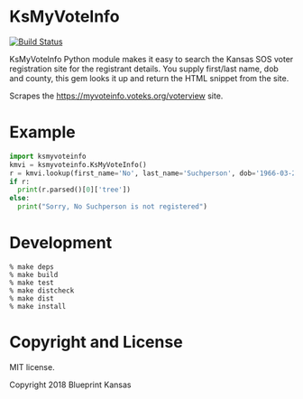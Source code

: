KsMyVoteInfo
=========================

[![Build Status](https://travis-ci.org/BlueprintKansas/ksmyvoteinfo-py.svg?branch=master)](https://travis-ci.org/BlueprintKansas/ksmyvoteinfo-py)

KsMyVoteInfo Python module makes it easy to search the Kansas SOS voter registration site
for the registrant details. You supply first/last name, dob and county, this gem looks
it up and return the HTML snippet from the site.

Scrapes the https://myvoteinfo.voteks.org/voterview site.

# Example

```python
import ksmyvoteinfo
kmvi = ksmyvoteinfo.KsMyVoteInfo()
r = kmvi.lookup(first_name='No', last_name='Suchperson', dob='1966-03-26', county='Douglas')
if r:
  print(r.parsed()[0]['tree'])
else:
  print("Sorry, No Suchperson is not registered")

```

# Development

```
% make deps
% make build
% make test
% make distcheck
% make dist
% make install
```

# Copyright and License

MIT license.

Copyright 2018 Blueprint Kansas
